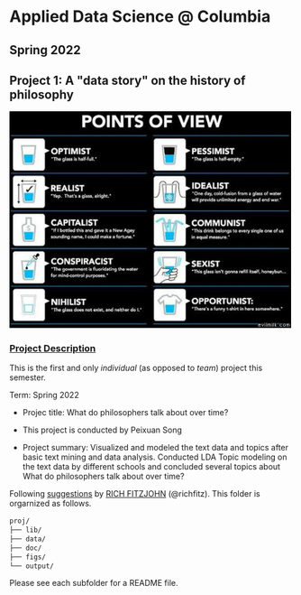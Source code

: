 # Applied Data Science @ Columbia
## Spring 2022
## Project 1: A "data story" on the history of philosophy

<img src="figs/100126-the-glass.jpeg" width="500">

### [Project Description](doc/)
This is the first and only *individual* (as opposed to *team*) project this semester. 

Term: Spring 2022

+ Projec title: What do philosophers talk about over time?
+ This project is conducted by Peixuan Song

+ Project summary: Visualized and modeled the text data and topics after basic text mining and data analysis. Conducted LDA Topic modeling on the text data by different schools and concluded several topics about What do philosophers talk about over time?


Following [suggestions](http://nicercode.github.io/blog/2013-04-05-projects/) by [RICH FITZJOHN](http://nicercode.github.io/about/#Team) (@richfitz). This folder is orgarnized as follows.

```
proj/
├── lib/
├── data/
├── doc/
├── figs/
└── output/
```

Please see each subfolder for a README file.
